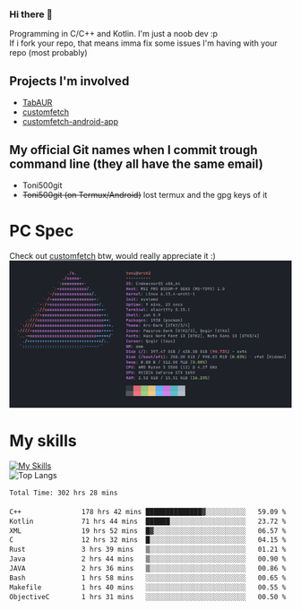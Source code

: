 ### Hi there 👋

Programming in C/C++ and Kotlin. I'm just a noob dev :p\
If i fork your repo, that means imma fix some issues I'm having with your repo (most probably)

## Projects I'm involved
 - [TabAUR](https://github.com/BurntRanch/TabAUR)
 - [customfetch](https://github.com/Toni500github/customfetch)
 - [customfetch-android-app](https://github.com/Toni500github/customfetch-android-app)

## My official Git names when I commit trough command line (they all have the same email)
* Toni500git
* ~~Toni500git (on Termux/Android)~~ lost termux and the gpg keys of it

# PC Spec
Check out [customfetch](https://github.com/Toni500github/customfetch) btw, would really appreciate it :)
![screenshot.png](https://github.com/Toni500github/customfetch/raw/main/screenshot.png)

# My skills
[![My Skills](https://skillicons.dev/icons?i=cpp,bash,kotlin,androidstudio,arch,linux&theme=light)](https://skillicons.dev)\
![Top Langs](https://github-readme-stats.vercel.app/api/top-langs/?username=Toni500github&layout=compact)

<!--START_SECTION:waka-->

```txt
Total Time: 302 hrs 28 mins

C++               178 hrs 42 mins ██████████████▓░░░░░░░░░░   59.09 %
Kotlin            71 hrs 44 mins  ██████░░░░░░░░░░░░░░░░░░░   23.72 %
XML               19 hrs 52 mins  █▓░░░░░░░░░░░░░░░░░░░░░░░   06.57 %
C                 12 hrs 32 mins  █░░░░░░░░░░░░░░░░░░░░░░░░   04.15 %
Rust              3 hrs 39 mins   ▒░░░░░░░░░░░░░░░░░░░░░░░░   01.21 %
Java              2 hrs 44 mins   ▒░░░░░░░░░░░░░░░░░░░░░░░░   00.90 %
JAVA              2 hrs 36 mins   ▒░░░░░░░░░░░░░░░░░░░░░░░░   00.86 %
Bash              1 hrs 58 mins   ░░░░░░░░░░░░░░░░░░░░░░░░░   00.65 %
Makefile          1 hrs 40 mins   ░░░░░░░░░░░░░░░░░░░░░░░░░   00.55 %
ObjectiveC        1 hrs 31 mins   ░░░░░░░░░░░░░░░░░░░░░░░░░   00.50 %
```

<!--END_SECTION:waka-->
